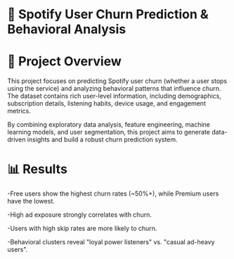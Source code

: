 # 🎵 Spotify User Churn Prediction & Behavioral Analysis

# 📌 Project Overview

This project focuses on predicting Spotify user churn (whether a user stops using the service) and analyzing behavioral patterns that influence churn. The dataset contains rich user-level information, including demographics, subscription details, listening habits, device usage, and engagement metrics.

By combining exploratory data analysis, feature engineering, machine learning models, and user segmentation, this project aims to generate data-driven insights and build a robust churn prediction system.

# 📊 Results

-Free users show the highest churn rates (~50%+), while Premium users have the lowest.

-High ad exposure strongly correlates with churn.

-Users with high skip rates are more likely to churn.

-Behavioral clusters reveal "loyal power listeners" vs. "casual ad-heavy users".
